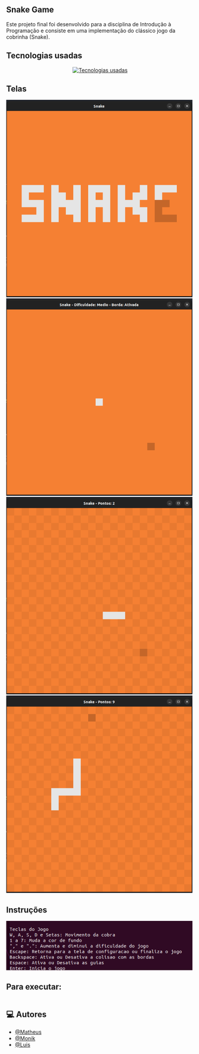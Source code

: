 ## Snake Game
Este projeto final foi desenvolvido para a disciplina de Introdução à Programação e consiste em uma implementação do clássico jogo da cobrinha (Snake).

## Tecnologias usadas

<div align="center">
  <a href="https://skillicons.dev">
    <img src="https://skillicons.dev/icons?i=c,cmake&theme=dark" alt="Tecnologias usadas" />
  </a>
</div>

## Telas 

<img src="telas/game.png" alt="Tela init" width="500"/>
<img src="telas/game2.png" alt="Tela init" width="500"/>
<img src="telas/game3.png" alt="Tela init" width="500"/>
<img src="telas/game4.png" alt="Tela init" width="500"/>

## Instruções
<img src="telas/instru.png" alt="Tela init" width="500"/>

## Para executar:
```bash
```

## 💻 Autores

- [@Matheus](https://github.com/gauloish)
- [@Monik](https://github.com/MonikAlves)
- [@Luis](https://github.com/LuisFcarmo)
